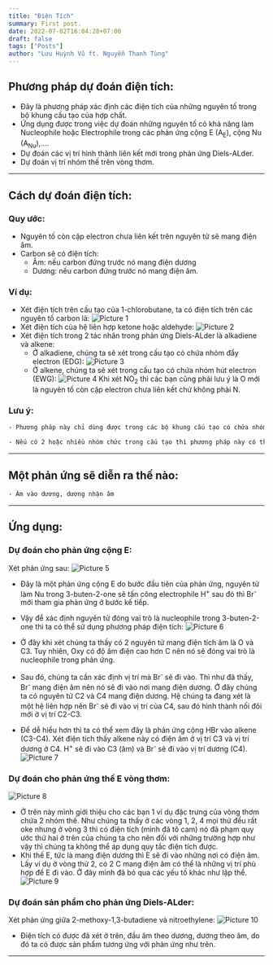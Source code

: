 ```yaml
---
title: "Điện Tích"
summary: First post.
date: 2022-07-02T16:04:28+07:00
draft: false
tags: ["Posts"]
author: "Lưu Huỳnh Vũ ft. Nguyễn Thanh Tùng"
---
```

## Phương pháp dự đoán điện tích:
-   Đây là phương pháp xác định các điện tích của những nguyên tố trong bộ khung cấu tạo của hợp chất. 
-   Ứng dụng được trong việc dự đoán những nguyên tố có khả năng làm Nucleophile hoặc Electrophile trong các phản ứng cộng E (A<sub>E</sub>), cộng Nu (A<sub>Nu</sub>),.... 
-   Dự đoán các vị trí hình thành liên kết mới trong phản ứng Diels-ALder.
-   Dự đoán vị trí nhóm thế trên vòng thơm.
---
## Cách dự đoán điện tích:

### Quy ước:
- Nguyên tố còn cặp electron chưa liên kết trên nguyên tử sẽ mang điện âm.
- Carbon sẽ có điện tích:
    + Âm: nếu carbon đứng trước nó mang điện dương
    + Dương: nếu carbon đứng trước nó mang điện âm.
### Ví dụ:
- Xét điện tích trên cấu tạo của 1-chlorobutane, ta có điện tích trên các nguyên tố carbon là:
![Picture 1](/Charge/Picture1.png)
- Xét điện tích của hệ liên hợp ketone hoặc aldehyde:
![Picture 2](/Charge/Picture2.png)
- Xét điện tích trong 2 tác nhân trong phản ứng Diels-ALder là alkadiene và alkene:
    + Ở alkadiene, chúng ta sẽ xét trong cấu tạo có chứa nhóm đẩy electron (EDG):
![Picture 3](/Charge/Picture3.png)
    + Ở alkene, chúng ta sẽ xét trong cấu tạo có chứa nhóm hút electron (EWG):
![Picture 4](/Charge/Picture4.png)
Khi xét NO<sub>2</sub> thì các bạn cũng phải lưu ý là O mới là nguyên tố còn cặp electron chưa liên kết chứ không phải N.
### Lưu ý:
```sh
- Phương pháp này chỉ dùng được trong các bộ khung cấu tạo có chứa nhóm chức như halide, ketone, aldehyde, alcolhol, carboxylic acid, ...

- Nếu có 2 hoặc nhiều nhóm chức trong cấu tạo thì phương pháp này có thể không còn dự đoán chính xác.
```
---
## Một phản ứng sẽ diễn ra thế nào:
```bash
- Âm vào dương, dương nhận âm
```
---
## Ứng dụng:

### Dự đoán cho phản ứng cộng E:
Xét phản ứng sau:
![Picture 5](/Charge/Picture5.png)
-   Đây là một phản ứng cộng E do bước đầu tiên của phản ứng, nguyên tử làm Nu trong 3-buten-2-one sẽ tấn công electrophile H<sup>+</sup> sau đó thì Br<sup>- </sup> mới tham gia phản ứng ở bước kế tiếp.

-   Vậy để xác định nguyên tử đóng vai trò là nucleophile trong 3-buten-2-one thì ta có thể sử dụng phương pháp điện tích:
![Picture 6](/Charge/Picture6.png)

- Ở đây khi xét chúng ta thấy có 2 nguyên tử mang điện tích âm là O và C3. Tuy nhiên, Oxy có độ âm điện cao hơn C nên nó sẽ đóng vai trò là nucleophile trong phản ứng.
- Sau đó, chúng ta cần xác định vị trí mà Br<sup>- </sup> sẽ đi vào. Thì như đã thấy, Br<sup>- </sup> mang điện âm nên nó sẽ đi vào nơi mang điện dương. Ở đây chúng ta có nguyên tử C2 và C4 mang điện dương. Hệ chúng ta đang xét là một hệ liên hợp nên Br<sup>- </sup> sẽ đi vào vị trí của C4, sau đó hình thành nối đôi mới ở vị trí C2-C3.
- Để dễ hiểu hơn thì ta có thể xem đây là phản ứng cộng HBr vào alkene (C3-C4). Xét điện tích thấy alkene này có điện âm ở vị trí C3 và vị trí dương ở C4. H<sup>+</sup> sẽ đi vào C3 (âm) và Br<sup>- </sup> sẽ đi vào vị trí dương (C4).
![Picture 7](/Charge/Picture7.png)
### Dự đoán cho phản ứng thế E vòng thơm:
![Picture 8](/Charge/Picture8.png)
- Ở trên này mình giới thiệu cho các bạn 1 ví dụ đặc trưng của vòng thơm chứa 2 nhóm thế. Như chúng ta thấy ở các vòng 1, 2, 4 mọi thứ đều rất oke nhưng ở vòng 3 thì có điện tích (mình đã tô cam) nó đã phạm quy ước thứ hai ở trên của chúng ta cho nên đối với những trường hợp như vậy thì chúng ta không thể áp dụng quy tắc điện tích được.
- Khi thế E, tức là mang điện dương thì E sẽ đi vào những nơi có điện âm. Lấy ví dụ ở vòng thứ 2, có 2 C mang điện âm có thể là những vị trí phù hợp để E đi vào. Ở đây mình đã bỏ qua các yếu tố khác như lập thể.
![Picture 9](/Charge/Picture9.png)
### Dự đoán sản phẩm cho phản ứng Diels-ALder:
Xét phản ứng giữa 2-methoxy-1,3-butadiene và nitroethylene:
![Picture 10](/Charge/Picture10.png)
- Điện tích có được đã xét ở trên, đầu âm theo dương, dương theo âm, do đó ta có được sản phẩm tương ứng với phản ứng như trên.
---
